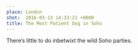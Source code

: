 ```yaml
---
place: London
shot:  2016-03-13 14:33:21 +0000
title: The Most Patient Dog in Soho
---
```


There’s little to do inbetwixt the wild Soho parties.
